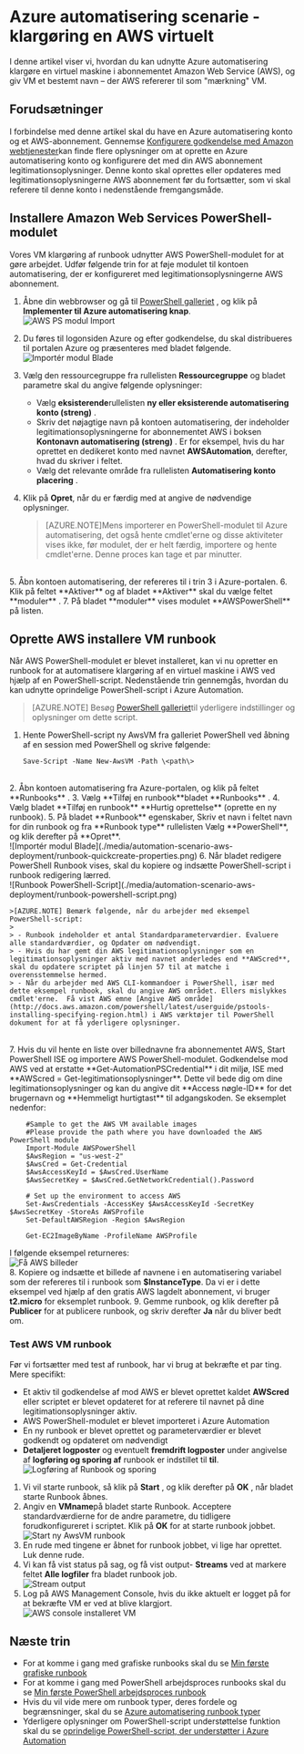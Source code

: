 <properties
   pageTitle="Automatisere installation af en VM i Amazon webtjenester | Microsoft Azure"
   description="Denne artikel beskrives, hvordan du kan bruge Azure automatisering til at automatisere oprettelse af en Amazon Web Service VM"
   services="automation"
   documentationCenter=""
   authors="mgoedtel"
   manager="jwhit"
   editor="" />
<tags
   ms.service="automation"
   ms.devlang="na"
   ms.topic="article"
   ms.tgt_pltfrm="na"
   ms.workload="na"
   ms.date="08/17/2016"
   ms.author="tiandert; bwren" />

# <a name="azure-automation-scenario---provision-an-aws-virtual-machine"></a>Azure automatisering scenarie - klargøring en AWS virtuelt 

I denne artikel viser vi, hvordan du kan udnytte Azure automatisering klargøre en virtuel maskine i abonnementet Amazon Web Service (AWS), og giv VM et bestemt navn – der AWS refererer til som "mærkning" VM.

## <a name="prerequisites"></a>Forudsætninger

I forbindelse med denne artikel skal du have en Azure automatisering konto og et AWS-abonnement. Gennemse [Konfigurere godkendelse med Amazon webtjenester](../automation/automation-sec-configure-aws-account.md)kan finde flere oplysninger om at oprette en Azure automatisering konto og konfigurere det med din AWS abonnement legitimationsoplysninger.  Denne konto skal oprettes eller opdateres med legitimationsoplysningerne AWS abonnement før du fortsætter, som vi skal referere til denne konto i nedenstående fremgangsmåde.


## <a name="deploy-amazon-web-services-powershell-module"></a>Installere Amazon Web Services PowerShell-modulet

Vores VM klargøring af runbook udnytter AWS PowerShell-modulet for at gøre arbejdet. Udfør følgende trin for at føje modulet til kontoen automatisering, der er konfigureret med legitimationsoplysningerne AWS abonnement.  

1. Åbne din webbrowser og gå til [PowerShell galleriet](http://www.powershellgallery.com/packages/AWSPowerShell/) , og klik på **Implementer til Azure automatisering knap**.<br> ![AWS PS modul Import](./media/automation-scenario-aws-deployment/powershell-gallery-download-awsmodule.png)

2. Du føres til logonsiden Azure og efter godkendelse, du skal distribueres til portalen Azure og præsenteres med bladet følgende.<br> ![Importér modul Blade](./media/automation-scenario-aws-deployment/deploy-aws-powershell-module-parameters.png)

3. Vælg den ressourcegruppe fra rullelisten **Ressourcegruppe** og bladet parametre skal du angive følgende oplysninger:
   * Vælg **eksisterende**rullelisten **ny eller eksisterende automatisering konto (streng)** .  
   * Skriv det nøjagtige navn på kontoen automatisering, der indeholder legitimationsoplysningerne for abonnementet AWS i boksen **Kontonavn automatisering (streng)** .  Er for eksempel, hvis du har oprettet en dedikeret konto med navnet **AWSAutomation**, derefter, hvad du skriver i feltet.
   * Vælg det relevante område fra rullelisten **Automatisering konto placering** .

4. Klik på **Opret**, når du er færdig med at angive de nødvendige oplysninger.

    >[AZURE.NOTE]Mens importerer en PowerShell-modulet til Azure automatisering, det også hente cmdlet'erne og disse aktiviteter vises ikke, før modulet, der er helt færdig, importere og hente cmdlet'erne. Denne proces kan tage et par minutter.  
<br>
5. Åbn kontoen automatisering, der refereres til i trin 3 i Azure-portalen.
6. Klik på feltet **Aktiver** og af bladet **Aktiver** skal du vælge feltet **moduler** .
7. På bladet **moduler** vises modulet **AWSPowerShell** på listen.

## <a name="create-aws-deploy-vm-runbook"></a>Oprette AWS installere VM runbook

Når AWS PowerShell-modulet er blevet installeret, kan vi nu opretter en runbook for at automatisere klargøring af en virtuel maskine i AWS ved hjælp af en PowerShell-script. Nedenstående trin gennemgås, hvordan du kan udnytte oprindelige PowerShell-script i Azure Automation.  

>[AZURE.NOTE] Besøg [PowerShell galleriet](https://www.powershellgallery.com/packages/New-AwsVM/DisplayScript)til yderligere indstillinger og oplysninger om dette script.


1. Hente PowerShell-script ny AwsVM fra galleriet PowerShell ved åbning af en session med PowerShell og skrive følgende:<br>
   ```
   Save-Script -Name New-AwsVM -Path \<path\>
   ```
<br>
2. Åbn kontoen automatisering fra Azure-portalen, og klik på feltet **Runbooks** .  
3. Vælg **Tilføj en runbook**bladet **Runbooks** .
4. Vælg bladet **Tilføj en runbook** **Hurtig oprettelse** (oprette en ny runbook).
5. På bladet **Runbook** egenskaber, Skriv et navn i feltet navn for din runbook og fra **Runbook type** rullelisten Vælg **PowerShell**, og klik derefter på **Opret**.<br> ![Importér modul Blade](./media/automation-scenario-aws-deployment/runbook-quickcreate-properties.png)
6. Når bladet redigere PowerShell Runbook vises, skal du kopiere og indsætte PowerShell-script i runbook redigering lærred.<br> ![Runbook PowerShell-Script](./media/automation-scenario-aws-deployment/runbook-powershell-script.png)<br>

    >[AZURE.NOTE] Bemærk følgende, når du arbejder med eksempel PowerShell-script:
    >
    > - Runbook indeholder et antal Standardparameterværdier. Evaluere alle standardværdier, og Opdater om nødvendigt.
    > - Hvis du har gemt din AWS legitimationsoplysninger som en legitimationsoplysninger aktiv med navnet anderledes end **AWScred**, skal du opdatere scriptet på linjen 57 til at matche i overensstemmelse hermed.  
    > - Når du arbejder med AWS CLI-kommandoer i PowerShell, især med dette eksempel runbook, skal du angive AWS området. Ellers mislykkes cmdlet'erne.  Få vist AWS emne [Angive AWS område](http://docs.aws.amazon.com/powershell/latest/userguide/pstools-installing-specifying-region.html) i AWS værktøjer til PowerShell dokument for at få yderligere oplysninger.  
<br>
7. Hvis du vil hente en liste over billednavne fra abonnementet AWS, Start PowerShell ISE og importere AWS PowerShell-modulet.  Godkendelse mod AWS ved at erstatte **Get-AutomationPSCredential** i dit miljø, ISE med **AWScred = Get-legitimationsoplysninger**.  Dette vil bede dig om dine legitimationsoplysninger og kan du angive dit **Access nøgle-ID** for det brugernavn og **Hemmeligt hurtigtast** til adgangskoden.  Se eksemplet nedenfor:

        #Sample to get the AWS VM available images
        #Please provide the path where you have downloaded the AWS PowerShell module
        Import-Module AWSPowerShell
        $AwsRegion = "us-west-2"
        $AwsCred = Get-Credential
        $AwsAccessKeyId = $AwsCred.UserName
        $AwsSecretKey = $AwsCred.GetNetworkCredential().Password

        # Set up the environment to access AWS
        Set-AwsCredentials -AccessKey $AwsAccessKeyId -SecretKey $AwsSecretKey -StoreAs AWSProfile
        Set-DefaultAWSRegion -Region $AwsRegion

        Get-EC2ImageByName -ProfileName AWSProfile
   I følgende eksempel returneres:<br>
   ![Få AWS billeder](./media/automation-scenario-aws-deployment/powershell-ise-output.png)  
8. Kopiere og indsætte et billede af navnene i en automatisering variabel som der refereres til i runbook som **$InstanceType**. Da vi er i dette eksempel ved hjælp af den gratis AWS lagdelt abonnement, vi bruger **t2.micro** for eksemplet runbook.
9. Gemme runbook, og klik derefter på **Publicer** for at publicere runbook, og skriv derefter **Ja** når du bliver bedt om.


### <a name="testing-the-aws-vm-runbook"></a>Test AWS VM runbook
Før vi fortsætter med test af runbook, har vi brug at bekræfte et par ting. Mere specifikt:

   -  Et aktiv til godkendelse af mod AWS er blevet oprettet kaldet **AWScred** eller scriptet er blevet opdateret for at referere til navnet på dine legitimationsoplysninger aktiv.  
   -  AWS PowerShell-modulet er blevet importeret i Azure Automation
   -  En ny runbook er blevet oprettet og parameterværdier er blevet godkendt og opdateret om nødvendigt
   -  **Detaljeret logposter** og eventuelt **fremdrift logposter** under angivelse af **logføring og sporing af** runbook er indstillet til **til**.<br> ![Logføring af Runbook og sporing](./media/automation-scenario-aws-deployment/runbook-settings-logging-and-tracing.png)

1. Vi vil starte runbook, så klik på **Start** , og klik derefter på **OK** , når bladet starte Runbook åbnes.
2. Angiv en **VMname**på bladet starte Runbook.  Acceptere standardværdierne for de andre parametre, du tidligere forudkonfigureret i scriptet.  Klik på **OK** for at starte runbook jobbet.<br> ![Start ny AwsVM runbook](./media/automation-scenario-aws-deployment/runbook-start-job-parameters.png)
3. En rude med tingene er åbnet for runbook jobbet, vi lige har oprettet. Luk denne rude.
4. Vi kan få vist status på sag, og få vist output- **Streams** ved at markere feltet **Alle logfiler** fra bladet runbook job.<br> ![Stream output](./media/automation-scenario-aws-deployment/runbook-job-streams-output.png)
5. Log på AWS Management Console, hvis du ikke aktuelt er logget på for at bekræfte VM er ved at blive klargjort.<br> ![AWS console installeret VM](./media/automation-scenario-aws-deployment/aws-instances-status.png)

## <a name="next-steps"></a>Næste trin
-   For at komme i gang med grafiske runbooks skal du se [Min første grafiske runbook](automation-first-runbook-graphical.md)
-   For at komme i gang med PowerShell arbejdsproces runbooks skal du se [Min første PowerShell arbejdsproces runbook](automation-first-runbook-textual.md)
-   Hvis du vil vide mere om runbook typer, deres fordele og begrænsninger, skal du se [Azure automatisering runbook typer](automation-runbook-types.md)
-   Yderligere oplysninger om PowerShell-script understøttelse funktion skal du se [oprindelige PowerShell-script, der understøtter i Azure Automation](https://azure.microsoft.com/blog/announcing-powershell-script-support-azure-automation-2/)
